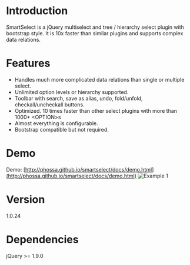 # Introduction
SmartSelect is a jQuery multiselect and tree / hierarchy select plugin with bootstrap style. It is 10x faster than similar plugins and supports complex data relations.

# Features
- Handles much more complicated data relations than single or multiple select.
- Unlimited option levels or hierarchy supported.
- Toolbar with search, save as alias, undo, fold/unfold, checkall/uncheckall buttons.
- Optimized. 10 times faster than other select plugins with more than 1000+ &lt;OPTION&gt;s
- Almost everything is configurable.
- Bootstrap compatible but not required.

# Demo
Demo: [http://phossa.github.io/smartselect/docs/demo.html](http://phossa.github.io/smartselect/docs/demo.html)
![Example 1](docs/img/example-1.png?raw=true "Snapshot")

# Version
1.0.24

# Dependencies
jQuery >= 1.9.0
